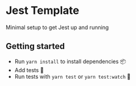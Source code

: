 # Jest Template

Minimal setup to get Jest up and running


## Getting started

- Run `yarn install` to install dependencies 📦
- Add tests 🧪
- Run tests with `yarn test` or `yarn test:watch` 🚀
